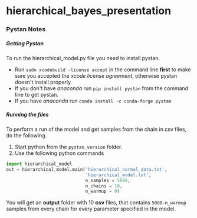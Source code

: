 # hierarchical_bayes_presentation

### Pystan Notes

##### Getting Pystan
To run the hierarchical_model.py file you need to install pystan.
- Run `sudo xcodebuild -license accept` in the command line **first** to make sure you accepted the *xcode license agreement*, otherwise pystan doesn't install properly.
-  If you don't have *anaconda* run `pip install pystan` from the command line to get pystan.
-  If you have *anaconda* run `conda install -c conda-forge pystan` 

##### Running the files

To perform a run of the model and get samples from the chain in csv files, do the following.

1. Start python from the `pystan_version` folder. 
2. Use the following python commands
```python
import hierarchical_model
out = hierarchical_model.main('hierarchical_normal_data.txt', 
                              'hierarchical_model.txt', 
                              n_samples = 5000, 
                              n_chains = 10, 
                              n_warmup = 0)
``` 
You will get an **output** folder with 10 **csv** files, that contains `5000-n_warmup` samples from every chain for every parameter specified in the model.
